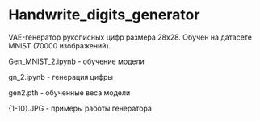 # Handwrite_digits_generator

VAE-генератор рукописных цифр размера 28x28. Обучен на датасете MNIST (70000 изображений).

Gen_MNIST_2.ipynb - обучение модели

gn_2.ipynb - генерация цифры

gen2.pth - обученные веса модели

{1-10}.JPG - примеры работы генератора
